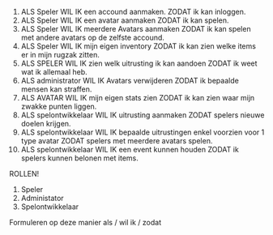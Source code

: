 1. 	ALS Speler WIL IK een accound aanmaken. ZODAT ik kan inloggen.
2. 	ALS Speler WIL IK een avatar aanmaken ZODAT ik kan spelen.
3.	ALS Speler WIL IK meerdere Avatars aanmaken ZODAT ik kan spelen met andere avatars op de zelfste accound.
4.	ALS Speler WIL IK mijn eigen inventory ZODAT ik kan zien welke items er in mijn rugzak zitten.
5.	ALS SPELER WIL IK zien welk uitrusting ik kan aandoen ZODAT ik weet wat ik allemaal heb.
6.	ALS administrator WIL IK Avatars verwijderen ZODAT ik bepaalde mensen kan straffen.
7.	ALS AVATAR WIL IK mijn eigen stats zien ZODAT ik kan zien waar mijn zwakke punten liggen.
8.	ALS spelontwikkelaar WIL IK  uitrusting aanmaken ZODAT spelers nieuwe doelen  krijgen. 
9. 	ALS spelontwikkelaar WIL IK  bepaalde uitrustingen enkel voorzien voor 1 type avatar ZODAT spelers met meerdere avatars spelen.
10.	ALS spelontwikkelaar WIL IK een event kunnen houden ZODAT ik spelers kunnen belonen met items.

ROLLEN!
1. Speler
2. Administator
3. Spelontwikkelaar


Formuleren op deze manier
als / wil ik / zodat
